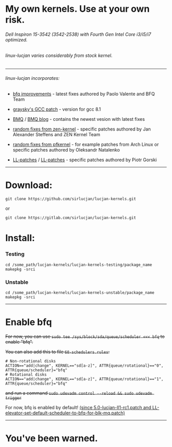 # My own kernels. Use at your own risk.
###### Dell Inspiron 15-3542 (3542-2538) with Fourth Gen Intel Core i3/i5/i7 optimized.
###### linux-lucjan varies considerably from stock kernel. 
***
###### linux-lucjan incorporates:

* [bfq improvements](https://groups.google.com/forum/#!forum/bfq-iosched) - latest fixes authored by Paolo Valente and BFQ Team
 
* [graysky's GCC patch](https://github.com/graysky2/kernel_gcc_patch) - version for gcc 8.1

* [BMQ](https://gitlab.com/alfredchen/bmq) / [BMQ blog](http://cchalpha.blogspot.com) - contains the newest vesion with latest fixes

* [random fixes from zen-kernel](https://github.com/zen-kernel/zen-kernel) - specific patches authored by Jan Alexander Steffens and ZEN Kernel Team

* [random fixes from pfkernel](https://github.com/pfactum/pf-kernel) - for example patches from Arch Linux or specific patches authored by Oleksandr Natalenko

* [LL-patches](https://github.com/sirlucjan/kernel-patches/tree/master/5.1/ll-patches) / [LL-patches](https://gitlab.com/sirlucjan/kernel-patches/tree/master/5.1/ll-patches) - specific patches authored by Piotr Gorski

***
# Download:

```
git clone https://github.com/sirlucjan/lucjan-kernels.git

```

or

```
git clone https://gitlab.com/sirlucjan/lucjan-kernels.git

```

# Install:


### Testing

```
cd /some_path/lucjan-kernels/lucjan-kernels-testing/package_name
makepkg -srci

```

### Unstable

```
cd /some_path/lucjan-kernels/lucjan-kernels-unstable/package_name
makepkg -srci

```
***
# Enable bfq

~~For now, you can use `sudo tee /sys/block/sda/queue/scheduler <<< bfq` to enable "bfq".~~

~~You can also add this to file `60-schedulers.rules`:~~

```
# Non-rotational disks
ACTION=="add|change", KERNEL=="sd[a-z]", ATTR{queue/rotational}=="0", ATTR{queue/scheduler}="bfq"
# Rotational disks
ACTION=="add|change", KERNEL=="sd[a-z]", ATTR{queue/rotational}=="1", ATTR{queue/scheduler}="bfq"
```

~~and run a command `sudo udevadm control --reload && sudo udevadm trigger`~~

For now, bfq is enabled by default! [(since 5.0-lucjan-ll1-rc1.patch and LL-elevator-set-default-scheduler-to-bfq-for-blk-mq.patch)](https://github.com/sirlucjan/kernel-patches/blob/master/5.0/ll-patches/0003-LL-Add-.ll-version.patch)


***
# You've been warned.
